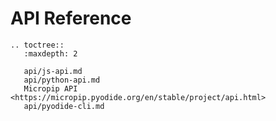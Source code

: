 # API Reference

```{eval-rst}
.. toctree::
   :maxdepth: 2

   api/js-api.md
   api/python-api.md
   Micropip API <https://micropip.pyodide.org/en/stable/project/api.html>
   api/pyodide-cli.md
```
